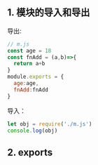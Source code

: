 ## 1. 模块的导入和导出
导出:
```javascript
// m.js
const age = 18
const fnAdd = (a,b)=>{
  return a+b
}
module.exports = {
  age:age,
  fnAdd:fnAdd
}
```
导入：
```javascript
let obj = require('./m.js')
console.log(obj)
```

## 2. exports
